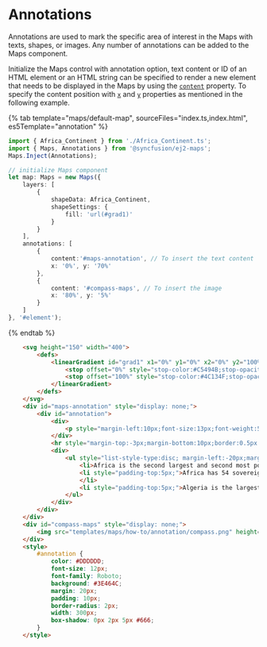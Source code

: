 # Annotations

Annotations are used to mark the specific area of interest in the Maps with texts, shapes, or images. Any number of annotations can be added to the Maps component.

Initialize the Maps control with annotation option, text content or ID of an HTML element or an HTML string can be specified to render a new element that needs to be displayed in the Maps by using the [`content`](../api/maps/annotationModel/#content) property. To specify the content position with [`x`](../api/maps/annotationModel/#x) and [`y`](../api/maps/annotationModel/#y) properties as mentioned in the following example.

{% tab template="maps/default-map", sourceFiles="index.ts,index.html", es5Template="annotation" %}

```typescript
import { Africa_Continent } from './Africa_Continent.ts';
import { Maps, Annotations } from '@syncfusion/ej2-maps';
Maps.Inject(Annotations);

// initialize Maps component
let map: Maps = new Maps({
    layers: [
        {
            shapeData: Africa_Continent,
            shapeSettings: {
                fill: 'url(#grad1)'
            }
        }
    ],
    annotations: [
        {
            content:'#maps-annotation', // To insert the text content
            x: '0%', y: '70%'
        },
        {
            content: '#compass-maps', // To insert the image
            x: '80%', y: '5%'
        }
    ]
}, '#element');

```

{% endtab %}

```html
    <svg height="150" width="400">
        <defs>
            <linearGradient id="grad1" x1="0%" y1="0%" x2="0%" y2="100%">
                <stop offset="0%" style="stop-color:#C5494B;stop-opacity:1"></stop>
                <stop offset="100%" style="stop-color:#4C134F;stop-opacity:1"></stop>
            </linearGradient>
        </defs>
    </svg>
    <div id="maps-annotation" style="display: none;">
        <div id="annotation">
            <div>
                <p style="margin-left:10px;font-size:13px;font-weight:500">Facts about Africa</p>
            </div>
            <hr style="margin-top:-3px;margin-bottom:10px;border:0.5px solid #DDDDDD">
            <div>
                <ul style="list-style-type:disc; margin-left:-20px;margin-bottom:2px; font-weight:400">
                    <li>Africa is the second largest and second most populated continent in the world.</li>
                    <li style="padding-top:5px;">Africa has 54 sovereign states and 10 non-sovereign territories.
                    </li>
                    <li style="padding-top:5px;">Algeria is the largest country in Africa, where as Mayotte is the smallest.</li>
                </ul>
            </div>
        </div>
    </div>
    <div id="compass-maps" style="display: none;">
        <img src="templates/maps/how-to/annotation/compass.png" height="75px" width="75px">
    </div>
    <style>
        #annotation {
            color: #DDDDDD;
            font-size: 12px;
            font-family: Roboto;
            background: #3E464C;
            margin: 20px;
            padding: 10px;
            border-radius: 2px;
            width: 300px;
            box-shadow: 0px 2px 5px #666;
        }
    </style>
```